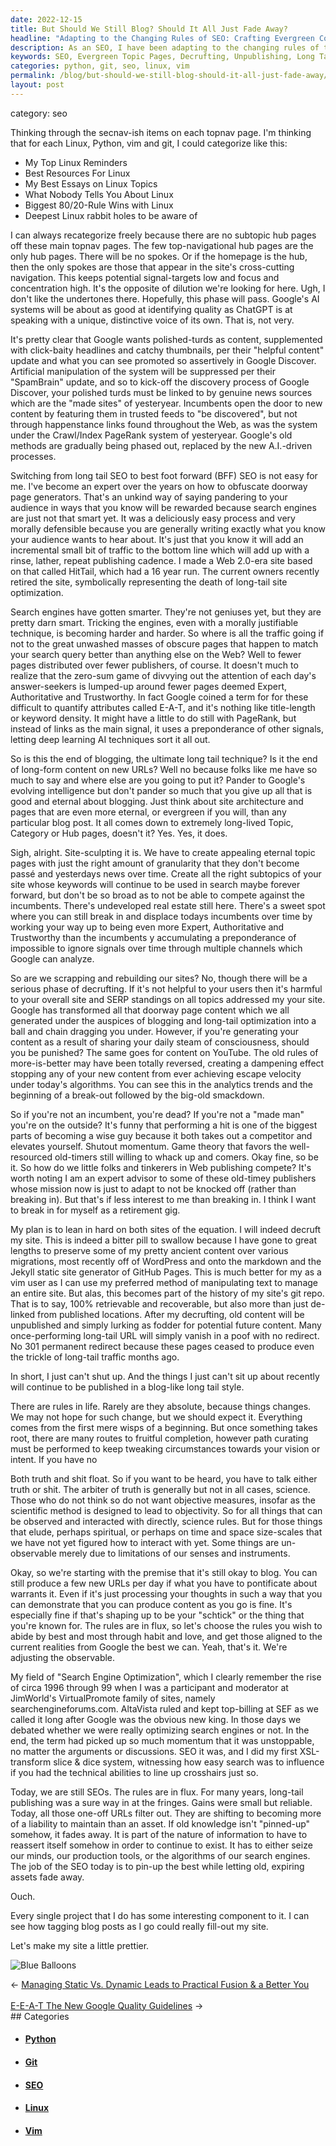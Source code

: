 ```yaml
---
date: 2022-12-15
title: But Should We Still Blog? Should It All Just Fade Away?
headline: "Adapting to the Changing Rules of SEO: Crafting Evergreen Content and Unpublishing Old Pages"
description: As an SEO, I have been adapting to the changing rules of the game and am now focusing on creating evergreen topic pages with the right level of detail, decrufting my website, and unpublishing old content to make way for new content. I am also striving to publish content in a blog-like long tail style, curating my path to keep up with the changing circumstances. Join me on my journey as I strive to create a website that is both helpful and polished.
keywords: SEO, Evergreen Topic Pages, Decrufting, Unpublishing, Long Tail Style, Curation, Polished Turds, Helpful Content, Linux, Python, Vim, Git, Long Tail SEO, Best Foot Forward SEO, Incumbents, Fading Assets, Interesting Components, Prettier
categories: python, git, seo, linux, vim
permalink: /blog/but-should-we-still-blog-should-it-all-just-fade-away/
layout: post
---
```


category: seo

Thinking through the secnav-ish items on each topnav page. I'm thinking that
for each Linux, Python, vim and git, I could categorize like this:

- My Top Linux Reminders
- Best Resources For Linux
- My Best Essays on Linux Topics
- What Nobody Tells You About Linux
- Biggest 80/20-Rule Wins with Linux
- Deepest Linux rabbit holes to be aware of

I can always recategorize freely because there are no subtopic hub pages off
these main topnav pages. The few top-navigational hub pages are the only hub
pages. There will be no spokes. Or if the homepage is the hub, then the only
spokes are those that appear in the site's cross-cutting navigation. This keeps
potential signal-targets low and focus and concentration high. It's the
opposite of dilution we're looking for here. Ugh, I don't like the undertones
there. Hopefully, this phase will pass. Google's AI systems will be about as
good at identifying quality as ChatGPT is at speaking with a unique,
distinctive voice of its own. That is, not very.

It's pretty clear that Google wants polished-turds as content, supplemented
with click-baity headlines and catchy thumbnails, per their "helpful content"
update and what you can see promoted so assertively in Google Discover.
Artificial manipulation of the system will be suppressed per their "SpamBrain"
update, and so to kick-off the discovery process of Google Discover, your
polished turds must be linked to by genuine news sources which are the "made
sites" of yesteryear. Incumbents open the door to new content by featuring them
in trusted feeds to "be discovered", but not through happenstance links found
throughout the Web, as was the system under the Crawl/Index PageRank system of
yesteryear. Google's old methods are gradually being phased out, replaced by
the new A.I.-driven processes.

Switching from long tail SEO to best foot forward (BFF) SEO is not easy for me.
I've become an expert over the years on how to obfuscate doorway page
generators. That's an unkind way of saying pandering to your audience in ways
that you know will be rewarded because search engines are just not that smart
yet. It was a deliciously easy process and very morally defensible because you
are generally writing exactly what you know your audience wants to hear about.
It's just that you know it will add an incremental small bit of traffic to the
bottom line which will add up with a rinse, lather, repeat publishing cadence.
I made a Web 2.0-era site based on that called HitTail, which had a 16 year
run. The current owners recently retired the site, symbolically representing
the death of long-tail site optimization.

Search engines have gotten smarter. They're not geniuses yet, but they are
pretty darn smart. Tricking the engines, even with a morally justifiable
technique, is becoming harder and harder. So where is all the traffic going if
not to the great unwashed masses of obscure pages that happen to match your
search query better than anything else on the Web? Well to fewer pages
distributed over fewer publishers, of course. It doesn't much to realize that
the zero-sum game of divvying out the attention of each day's answer-seekers is
lumped-up around fewer pages deemed Expert, Authoritative and Trustworthy. In
fact Google coined a term for for these difficult to quantify attributes called
E-A-T, and it's nothing like title-length or keyword density. It might have a
little to do still with PageRank, but instead of links as the main signal, it
uses a preponderance of other signals, letting deep learning AI techniques sort
it all out.

So is this the end of blogging, the ultimate long tail technique? Is it the end
of long-form content on new URLs? Well no because folks like me have so much to
say and where else are you going to put it? Pander to Google's evolving
intelligence but don't pander so much that you give up all that is good and
eternal about blogging. Just think about site architecture and pages that are
even more eternal, or evergreen if you will, than any particular blog post. It
all comes down to extremely long-lived Topic, Category or Hub pages, doesn't
it? Yes. Yes, it does.

Sigh, alright. Site-sculpting it is. We have to create appealing eternal topic
pages with just the right amount of granularity that they don't become passé
and yesterdays news over time. Create all the right subtopics of your site
whose keywords will continue to be used in search maybe forever forward, but
don't be so broad as to not be able to compete against the incumbents. There's
undeveloped real estate still here. There's a sweet spot where you can still
break in and displace todays incumbents over time by working your way up to
being even more Expert, Authoritative and Trustworthy than the incumbents y
accumulating a preponderance of impossible to ignore signals over time through
multiple channels which Google can analyze.

So are we scrapping and rebuilding our sites? No, though there will be a
serious phase of decrufting. If it's not helpful to your users then it's
harmful to your overall site and SERP standings on all topics addressed my your
site. Google has transformed all that doorway page content which we all
generated under the auspices of blogging and long-tail optimization into a ball
and chain dragging you under. However, if you're generating your content as a
result of sharing your daily steam of consciousness, should you be punished?
The same goes for content on YouTube. The old rules of more-is-better may have
been totally reversed, creating a dampening effect stopping any of your new
content from ever achieving escape velocity under today's algorithms. You can
see this in the analytics trends and the beginning of a break-out followed by
the big-old smackdown.

So if you're not an incumbent, you're dead? If you're not a "made man" you're
on the outside? It's funny that performing a hit is one of the biggest parts of
becoming a wise guy because it both takes out a competitor and elevates
yourself. Shutout momentum. Game theory that favors the well-resourced
old-timers still willing to whack up and comers. Okay fine, so be it. So how do
we little folks and tinkerers in Web publishing compete? It's worth noting I am
an expert advisor to some of these old-timey publishers whose mission now is
just to adapt to not be knocked off (rather than breaking in). But that's if
less interest to me than breaking in. I think I want to break in for myself as
a retirement gig.

My plan is to lean in hard on both sites of the equation. I will indeed decruft
my site. This is indeed a bitter pill to swallow because I have gone to great
lengths to preserve some of my pretty ancient content over various migrations,
most recently off of WordPress and onto the markdown and the Jekyll static site
generator of GitHub Pages. This is much better for my as a vim user as I can
use my preferred method of manipulating text to manage an entire site. But
alas, this becomes part of the history of my site's git repo. That is to say,
100% retrievable and recoverable, but also more than just de-linked from
published locations. After my decrufting, old content will be unpublished and
simply lurking as fodder for potential future content. Many once-performing
long-tail URL will simply vanish in a poof with no redirect. No 301 permanent
redirect because these pages ceased to produce even the trickle of long-tail
traffic months ago.

In short, I just can't shut up. And the things I just can't sit up about
recently will continue to be published in a blog-like long tail style.

There are rules in life. Rarely are they absolute, because things changes. We
may not hope for such change, but we should expect it. Everything comes from
the first mere wisps of a beginning. But once something takes root, there are
many routes to fruitful completion, however path curating must be performed to
keep tweaking circumstances towards your vision or intent. If you have no

Both truth and shit float. So if you want to be heard, you have to talk either
truth or shit. The arbiter of truth is generally but not in all cases, science.
Those who do not think so do not want objective measures, insofar as the
scientific method is designed to lead to objectivity. So for all things that
can be observed and interacted with directly, science rules. But for those
things that elude, perhaps spiritual, or perhaps on time and space size-scales
that we have not yet figured how to interact with yet. Some things are
un-observable merely due to limitations of our senses and instruments.

Okay, so we're starting with the premise that it's still okay to blog. You can
still produce a few new URLs per day if what you have to pontificate about
warrants it. Even if it's just processing your thoughts in such a way that you
can demonstrate that you can produce content as you go is fine. It's especially
fine if that's shaping up to be your "schtick" or the thing that you're known
for. The rules are in flux, so let's choose the rules you wish to abide by best
and most through habit and love, and get those aligned to the current realities
from Google the best we can. Yeah, that's it. We're adjusting the observable.

My field of "Search Engine Optimization", which I clearly remember the rise of
circa 1996 through 99 when I was a participant and moderator at JimWorld's
VirtualPromote family of sites, namely searchengineforums.com. AltaVista ruled
and kept top-billing at SEF as we called it long after Google was the obvious
new king. In those days we debated whether we were really optimizing search
engines or not. In the end, the term had picked up so much momentum that it was
unstoppable, no matter the arguments or discussions. SEO it was, and I did my
first XSL-transform slice & dice system, witnessing how easy search was to
influence if you had the technical abilities to line up crosshairs just so.

Today, we are still SEOs. The rules are in flux. For many years, long-tail
publishing was a sure way in at the fringes. Gains were small but reliable.
Today, all those one-off URLs filter out. They are shifting to becoming more of
a liability to maintain than an asset. If old knowledge isn't "pinned-up"
somehow, it fades away. It is part of the nature of information to have to
reassert itself somehow in order to continue to exist. It has to either seize
our minds, our production tools, or the algorithms of our search engines. The
job of the SEO today is to pin-up the best while letting old, expiring assets
fade away.

Ouch.

Every single project that I do has some interesting component to it. I can see
how tagging blog posts as I go could really fill-out my site.

Let's make my site a little prettier.

![Blue Balloons](/assets/images/blue-balloons.jpg)


<div class="arrow-links"><div class="post-nav-prev"><span class="arrow">&larr;&nbsp;</span><a href="/blog/managing-static-vs-dynamic-leads-to-practical-fusion-a-better-you/">Managing Static Vs. Dynamic Leads to Practical Fusion & a Better You</a></div> &nbsp; <div class="post-nav-next"><a href="/blog/e-e-a-t-the-new-google-quality-guidelines/">E-E-A-T The New Google Quality Guidelines</a><span class="arrow">&nbsp;&rarr;</span></div></div>
## Categories

<ul>
<li><h4><a href='/python/'>Python</a></h4></li>
<li><h4><a href='/git/'>Git</a></h4></li>
<li><h4><a href='/seo/'>SEO</a></h4></li>
<li><h4><a href='/linux/'>Linux</a></h4></li>
<li><h4><a href='/vim/'>Vim</a></h4></li></ul>